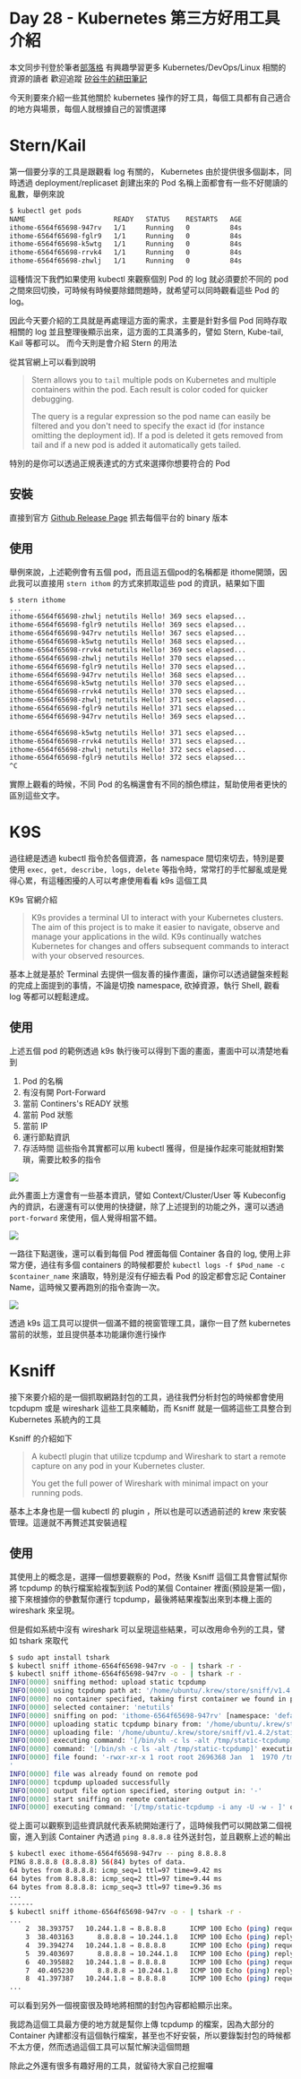 Day  28 - Kubernetes 第三方好用工具介紹
===============================

本文同步刊登於筆者[部落格](https://hwchiu.com)
有興趣學習更多 Kubernetes/DevOps/Linux 相關的資源的讀者
歡迎追蹤 [矽谷牛的耕田筆記](https://www.facebook.com/technologynoteniu)



今天則要來介紹一些其他關於 kubernetes 操作的好工具，每個工具都有自己適合的地方與場景，每個人就根據自己的習慣選擇



# Stern/Kail

第一個要分享的工具是跟觀看 log 有關的， Kubernetes 由於提供很多個副本，同時透過 deployment/replicaset 創建出來的 Pod 名稱上面都會有一些不好閱讀的亂數，舉例來說

```bash
$ kubectl get pods
NAME                      READY   STATUS    RESTARTS   AGE
ithome-6564f65698-947rv   1/1     Running   0          84s
ithome-6564f65698-fglr9   1/1     Running   0          84s
ithome-6564f65698-k5wtg   1/1     Running   0          84s
ithome-6564f65698-rrvk4   1/1     Running   0          84s
ithome-6564f65698-zhwlj   1/1     Running   0          84s
```

這種情況下我們如果使用 kubectl 來觀察個別 Pod 的 log 就必須要於不同的 pod 之間來回切換，可時候有時候要除錯問題時，就希望可以同時觀看這些 Pod 的 log。

因此今天要介紹的工具就是再處理這方面的需求，主要是針對多個 Pod 同時存取相關的 log 並且整理後顯示出來，這方面的工具滿多的，譬如 Stern, Kube-tail, Kail 等都可以。 而今天則是會介紹 Stern 的用法

從其官網上可以看到說明

> Stern allows you to `tail` multiple pods on Kubernetes and multiple containers within the pod. Each result is color coded for quicker debugging.
>
> The query is a regular expression so the pod name can easily be filtered and you don't need to specify the exact id (for instance omitting the deployment id). If a pod is deleted it gets removed from tail and if a new pod is added it automatically gets tailed.

特別的是你可以透過正規表達式的方式來選擇你想要符合的 Pod

## 安裝

直接到官方 [Github Release Page](https://github.com/wercker/stern/releases) 抓去每個平台的 binary 版本

## 使用

舉例來說，上述範例會有五個 pod，而且這五個pod的名稱都是 ithome開頭，因此我可以直接用 `stern ithom` 的方式來抓取這些 pod 的資訊，結果如下圖

```bash
$ stern ithome
...
ithome-6564f65698-zhwlj netutils Hello! 369 secs elapsed...
ithome-6564f65698-fglr9 netutils Hello! 369 secs elapsed...
ithome-6564f65698-947rv netutils Hello! 367 secs elapsed...
ithome-6564f65698-k5wtg netutils Hello! 368 secs elapsed...
ithome-6564f65698-rrvk4 netutils Hello! 369 secs elapsed...
ithome-6564f65698-zhwlj netutils Hello! 370 secs elapsed...
ithome-6564f65698-fglr9 netutils Hello! 370 secs elapsed...
ithome-6564f65698-947rv netutils Hello! 368 secs elapsed...
ithome-6564f65698-k5wtg netutils Hello! 370 secs elapsed...
ithome-6564f65698-rrvk4 netutils Hello! 370 secs elapsed...
ithome-6564f65698-zhwlj netutils Hello! 371 secs elapsed...
ithome-6564f65698-fglr9 netutils Hello! 371 secs elapsed...
ithome-6564f65698-947rv netutils Hello! 369 secs elapsed...

ithome-6564f65698-k5wtg netutils Hello! 371 secs elapsed...
ithome-6564f65698-rrvk4 netutils Hello! 371 secs elapsed...
ithome-6564f65698-zhwlj netutils Hello! 372 secs elapsed...
ithome-6564f65698-fglr9 netutils Hello! 372 secs elapsed...
^C
```

實際上觀看的時候，不同 Pod 的名稱還會有不同的顏色標註，幫助使用者更快的區別這些文字。



# K9S

過往總是透過 kubectl 指令於各個資源，各 namespace 間切來切去，特別是要使用 `exec, get, describe, logs, delete` 等指令時，常常打的手忙腳亂或是覺得心累，有這種困擾的人可以考慮使用看看 k9s 這個工具

K9s 官網介紹

> K9s provides a terminal UI to interact with your Kubernetes clusters. The aim of this project is to make it easier to navigate, observe and manage your applications in the wild. K9s continually watches Kubernetes for changes and offers subsequent commands to interact with your observed resources.

基本上就是基於 Terminal 去提供一個友善的操作畫面，讓你可以透過鍵盤來輕鬆的完成上面提到的事情，不論是切換 namespace, 砍掉資源，執行 Shell, 觀看 log 等都可以輕鬆達成。

## 使用

上述五個 pod 的範例透過 k9s 執行後可以得到下面的畫面，畫面中可以清楚地看到

1. Pod 的名稱
2. 有沒有開 Port-Forward
3. 當前 Continers's READY 狀態
4. 當前 Pod 狀態
5. 當前 IP
6. 運行節點資訊
7. 存活時間
   這些指令其實都可以用 kubectl 獲得，但是操作起來可能就相對繁瑣，需要比較多的指令

![](https://i.imgur.com/eOMBFcw.png)



此外畫面上方還會有一些基本資訊，譬如 Context/Cluster/User 等 Kubeconfig 內的資訊，右邊還有可以使用的快捷鍵，除了上述提到的功能之外，還可以透過 `port-forward` 來使用，個人覺得相當不錯。

![](https://i.imgur.com/yNScI5K.png)



一路往下點選後，還可以看到每個 Pod 裡面每個 Container 各自的 log, 使用上非常方便，過往有多個 containers 的時候都要於 `kubectl logs -f $Pod_name -c $container_name` 來讀取，特別是沒有仔細去看 Pod 的設定都會忘記 Container Name，這時候又要再跑別的指令查詢一次。

![](https://i.imgur.com/GetTetQ.png)



透過 k9s 這工具可以提供一個滿不錯的視窗管理工具，讓你一目了然 kubernetes 當前的狀態，並且提供基本功能讓你進行操作



# Ksniff

接下來要介紹的是一個抓取網路封包的工具，過往我們分析封包的時候都會使用 tcpdupm 或是 wireshark 這些工具來輔助，而 Ksniff 就是一個將這些工具整合到 Kubernetes 系統內的工具

Ksniff 的介紹如下

> A kubectl plugin that utilize tcpdump and Wireshark to start a remote capture on any pod in your Kubernetes cluster.
>
> You get the full power of Wireshark with minimal impact on your running pods.

基本上本身也是一個 kubectl 的 plugin ，所以也是可以透過前述的 krew 來安裝管理。這邊就不再贅述其安裝過程



## 使用

其使用上的概念是，選擇一個想要觀察的 Pod，然後 Ksniff 這個工具會嘗試幫你將 tcpdump 的執行檔案給複製到該 Pod的某個 Container 裡面(預設是第一個)，接下來根據你的參數幫你運行 tcpdump，最後將結果複製出來到本機上面的 wireshark 來呈現。

但是假如系統中沒有 wireshark 可以呈現這些結果，可以改用命令列的工具，譬如 tshark 來取代

```bash
$ sudo apt install tshark
$ kubectl sniff ithome-6564f65698-947rv -o - | tshark -r -
$ kubectl sniff ithome-6564f65698-947rv -o - | tshark -r -
INFO[0000] sniffing method: upload static tcpdump
INFO[0000] using tcpdump path at: '/home/ubuntu/.krew/store/sniff/v1.4.2/static-tcpdump'
INFO[0000] no container specified, taking first container we found in pod.
INFO[0000] selected container: 'netutils'
INFO[0000] sniffing on pod: 'ithome-6564f65698-947rv' [namespace: 'default', container: 'netutils', filter: '', interface: 'any']
INFO[0000] uploading static tcpdump binary from: '/home/ubuntu/.krew/store/sniff/v1.4.2/static-tcpdump' to: '/tmp/static-tcpdump'
INFO[0000] uploading file: '/home/ubuntu/.krew/store/sniff/v1.4.2/static-tcpdump' to '/tmp/static-tcpdump' on container: 'netutils'
INFO[0000] executing command: '[/bin/sh -c ls -alt /tmp/static-tcpdump]' on container: 'netutils', pod: 'ithome-6564f65698-947rv', namespace: 'default'
INFO[0000] command: '[/bin/sh -c ls -alt /tmp/static-tcpdump]' executing successfully exitCode: '0', stdErr :''
INFO[0000] file found: '-rwxr-xr-x 1 root root 2696368 Jan  1  1970 /tmp/static-tcpdump
'
INFO[0000] file was already found on remote pod
INFO[0000] tcpdump uploaded successfully
INFO[0000] output file option specified, storing output in: '-'
INFO[0000] start sniffing on remote container
INFO[0000] executing command: '[/tmp/static-tcpdump -i any -U -w - ]' on container: 'netutils', pod: 'ithome-6564f65698-947rv', namespace: 'default'

```

從上面可以觀察到這些資訊就代表系統開始運行了，這時候我們可以開啟第二個視窗，進入到該 Container 內透過 `ping 8.8.8.8` 往外送封包，並且觀察上述的輸出

```bash
$ kubectl exec ithome-6564f65698-947rv -- ping 8.8.8.8
PING 8.8.8.8 (8.8.8.8) 56(84) bytes of data.
64 bytes from 8.8.8.8: icmp_seq=1 ttl=97 time=9.42 ms
64 bytes from 8.8.8.8: icmp_seq=2 ttl=97 time=9.44 ms
64 bytes from 8.8.8.8: icmp_seq=3 ttl=97 time=9.36 ms
...
------
$ kubectl sniff ithome-6564f65698-947rv -o - | tshark -r -
...
    2  38.393757   10.244.1.8 → 8.8.8.8      ICMP 100 Echo (ping) request  id=0x04f5, seq=1/256, ttl=64
    3  38.403163      8.8.8.8 → 10.244.1.8   ICMP 100 Echo (ping) reply    id=0x04f5, seq=1/256, ttl=97 (request in 2)
    4  39.394274   10.244.1.8 → 8.8.8.8      ICMP 100 Echo (ping) request  id=0x04f5, seq=2/512, ttl=64
    5  39.403697      8.8.8.8 → 10.244.1.8   ICMP 100 Echo (ping) reply    id=0x04f5, seq=2/512, ttl=97 (request in 4)
    6  40.395882   10.244.1.8 → 8.8.8.8      ICMP 100 Echo (ping) request  id=0x04f5, seq=3/768, ttl=64
    7  40.405230      8.8.8.8 → 10.244.1.8   ICMP 100 Echo (ping) reply    id=0x04f5, seq=3/768, ttl=97 (request in 6)
    8  41.397387   10.244.1.8 → 8.8.8.8      ICMP 100 Echo (ping) request  id=0x04f5, seq=4/1024, ttl=64
...
```

可以看到另外一個視窗很及時地將相關的封包內容都給顯示出來。

我認為這個工具最方便的地方就是幫你上傳 tcpdump 的檔案，因為大部分的 Container 內建都沒有這個執行檔案，甚至也不好安裝，所以要錄製封包的時候都不太方便，然而透過這個工具可以幫忙解決這個問題

除此之外還有很多有趣好用的工具，就留待大家自己挖掘囉